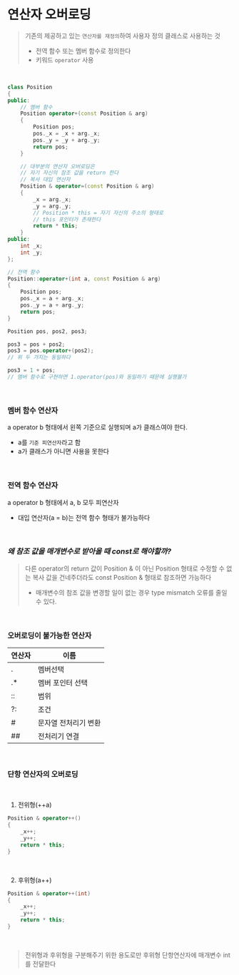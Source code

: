 # 연산자 오버로딩
> 기존의 제공하고 있는 `연산자를 재정의`하여 사용자 정의 클래스로 사용하는 것
> * 전역 함수 또는 멤버 함수로 정의한다 
> * 키워드 `operator` 사용

<br>

``` cpp
class Position
{
public:
    // 멤버 함수
    Position operator+(const Position & arg)
    {
        Position pos;
        pos._x = _x + arg._x;
        pos._y = _y + arg._y;
        return pos;
    }

    // 대부분의 연산자 오버로딩은
    // 자기 자신의 참조 값을 return 한다
    // 복사 대입 연산자
    Position & operator=(const Position & arg)
    {
        _x = arg._x;
        _y = arg._y;
        // Position * this = 자기 자신의 주소의 형태로
        // this 포인터가 존재한다
        return * this;
    }
public:
    int _x;
    int _y;
};

// 전역 함수
Position::operator+(int a, const Position & arg)
{
    Position pos;
    pos._x = a + arg._x;
    pos._y = a + arg._y;
    return pos;
}

Position pos, pos2, pos3;

pos3 = pos + pos2;           
pos3 = pos.operator+(pos2);
// 위 두 가지는 동일하다

pos3 = 1 + pos;
// 멤버 함수로 구현하면 1.operator(pos)와 동일하기 때문에 실행불가
```

<br>

### 멤버 함수 연산자
a operator b 형태에서 왼쪽 기준으로 실행되며 a가 클래스여야 한다.
 * a를 `기준 피연산자`라고 함
 * a가 클래스가 아니면 사용을 못한다 

<br>

### 전역 함수 연산자
a operator b 형태에서 a, b 모두 피연산자
 * 대입 연산자(a = b)는 전역 함수 형태가 불가능하다

<br>

### ***왜 참조 값을 매개변수로 받아올 때 const로 해야할까?***
> 다른 operator의 return 값이 Position & 이 아닌 Position 형태로 수정할 수 없는 복사 값을 건네주더라도 const Position & 형태로 참조하면 가능하다
> * 매개변수의 참조 값을 변경할 일이 없는 경우 type mismatch 오류를 줄일 수 있다.

<br>


### 오버로딩이 불가능한 연산자
|연산자|이름|
|---|---|
|.|멤버선택|
|.*|멤버 포인터 선택|
|::|범위|
|?:|조건|
|#|문자열 전처리기 변환|
|##|전처리기 연결|

<br>

### 단항 연산자의 오버로딩

<br>

1. 전위형(++a)
``` cpp
Position & operator++()
{
    _x++;
    _y++;
    return * this;
}
```

<br>

2. 후위형(a++)
``` cpp
Position & operator++(int)
{
    _x++;
    _y++;
    return * this;
}
```

<br>

> 전위형과 후위형을 구분해주기 위한 용도로만 후위형 단항연산자에 매개변수 int를 전달한다